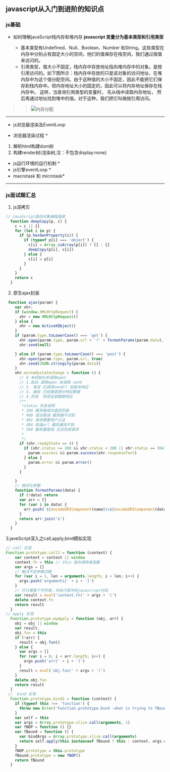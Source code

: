## javascript从入门到进阶的知识点
### js基础
- 如何理解javaScript栈内存和堆内存
  **javascript 变量分为基本类型和引用类型**

  * 基本类型有Undefined、Null、Boolean、Number 和String。这些类型在内存中分别占有固定大小的空间，他们的值保存在栈空间，我们通过按值来访问的。
  * 引用类型，值大小不固定，栈内存中存放地址指向堆内存中的对象。是按引用访问的。如下图所示：栈内存中存放的只是该对象的访问地址，在堆内存中为这个值分配空间。由于这种值的大小不固定，因此不能把它们保存到栈内存中。但内存地址大小的固定的，因此可以将内存地址保存在栈内存中。 这样，当查询引用类型的变量时， 先从栈中读取内存地址， 然后再通过地址找到堆中的值。对于这种，我们把它叫做按引用访问。

>> ![内存分配](https://img-blog.csdn.net/20141212220233511?watermark/2/text/aHR0cDovL2Jsb2cuY3Nkbi5uZXQveGRkMTk5MTA1MDU=/font/5a6L5L2T/fontsize/400/fill/I0JBQkFCMA==/dissolve/70/gravity/Center)
---
- js浏览器渲染及EventLoop
 * 浏览器渲染过程 *
 1. 解析html构建dom树
 2. 构建render树(渲染树,注：不包含display:none)
 * js运行环境的运行机制 *
 * js引擎eventLoop * 
 * macrotask 和 microtask*
  
---  
### js面试题汇总
  1. js深拷贝
  ```js
  // JavaScript面向对象编程指南
    function deepCopy(p, c) {
      c = c || {}
      for (let i in p) {
        if (p.hasOwnProperty(i)) {
          if (typeof p[i] === 'object') {
            c[i] = Array.isArray(p[i]) ? [] : {}
            deepCopy(p[i], c[i])
          } else {       
            c[i] = p[i]
          }
        }
      }
      return c
    }
  ```
   2. 原生ajax封装
  ```js
   function ajax(param) {
      var xhr;
      if (window.XMLHttpRequest) {
        xhr = new XMLHttpRequest()
      } else {
        xhr = new ActiveXObject()
      }
      if (param.type.toLowerCase() === 'get') {
        xhr.open(param.type, param.url + '?' + formatParams(param.data), true)
        xhr.send(null)

      } else if (param.type.toLowerCase() === 'post') {
        xhr.open(param.type, param.url, true)
        xhr.send(JSON.stringify(param.data))
      }
      xhr.onreadystatechange = function () {
        // 0 未初始化未调用open
        // 1.启动 调用open 未调用 send
        // 2. 发送 已调用send() 但是未响应
        // 3. 接收 已经接收部分响应数据
        // 4.完成  完成全部数据响应
        /** 
         *status 状态说明
         * 200 服务器成功返回页面
         * 400 语法错误 服务器不识别
         * 401 请求需要用户认证
         * 404 知道url 服务器找不到
         * 500 服务器错误 无法完成请求
         * 
         */
        if (xhr.readyState == 4) {
          if (xhr.status >= 200 && xhr.status < 300 || xhr.status == 304) {
            param.success && param.success(xhr.responseText)
          } else {
            param.error && param.error()
          }
        }

      }  
      // 格式化参数
      function formatParams(data) {
        if (!data) return
        var arr = []
        for (var i in data) {
          arr.push(`${encodeURIComponent(name)}=${encodeURIComponent(data[i])}`)
        }
        return arr.join('&')
      }
    }
  ```
  3.javeScript深入之call,apply,bind模拟实现
  ```js
  // call 实现
  Function.prototype.call2 = function (context) {
      var context = context || window
      context.fn = this // this 指向调用者函数
      var args = []
      // 解决不定参数问题
      for (var i = 1, len = arguments.length; i < len; i++) {
        args.push('arguments[' + i + ']')
      }
      // 可计算某个字符串，并执行其中的javascript代码
      var result = eval('context.fn(' + args + ')')
      delete context.fn
      return result
    }
  // apply 实现
    Function.prototype.myApply = function (obj, arr) {
      obj = obj || window
      var result;
      obj.fun = this
      if (!arr) {
        result = obj.fun()
      } else {
        var args = []
        for (var i = 0; i < arr.length; i++) {
          args.push('arr[' + i + ']')
        }
        result = eval('obj.fun(' + args + ')')
      }
      delete obj.fun
      return result
    }
   //  bind 实现
    Function.prototype.bind2 = function (context) {
      if (typeof this !== 'function') {
        throw new Error('Function.prototype.bind -what is trying to fBound is not callable')
      }
      var self = this
      var args = Array.prototype.slice.call(arguments, 1)
      var fNOP = function () {}
      var fBound = function () {
        var bindArgs = Array.prototype.slice.call(arguments)
        return self.apply(this instanceof fBound ? this : context, args.concat(bindArgs))
      }
      fNOP.prototype = this.prototype
      fBound.prototype = new fNOP()
      return fBound
    }
  ```

